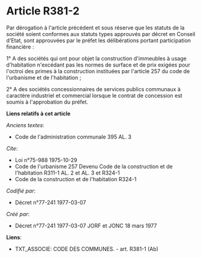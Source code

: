 # Article R381-2

Par dérogation à l'article précédent et sous réserve que les statuts de la société soient conformes aux statuts types
approuvés par décret en Conseil d'Etat, sont approuvées par le préfet les délibérations portant participation financière :

1° A des sociétés qui ont pour objet la construction d'immeubles à usage d'habitation n'excédant pas les normes de surface et
de prix exigées pour l'octroi des primes à la construction instituées par l'article 257 du code de l'urbanisme et de
l'habitation ;

2° A des sociétés concessionnaires de services publics communaux à caractère industriel et commercial lorsque le contrat de
concession est soumis à l'approbation du préfet.

**Liens relatifs à cet article**

_Anciens textes_:

  - Code de l'administration communale 395 AL. 3

_Cite_:

  - Loi n°75-988 1975-10-29
  - Code de l'urbanisme 257 Devenu Code de la construction et de l'habitation R311-1 AL. 2 et AL. 3 et R324-1
  - Code de la construction et de l'habitation R324-1

_Codifié par_:

  - Décret n°77-241 1977-03-07

_Créé par_:

  - Décret n°77-241 1977-03-07 JORF et JONC 18 mars 1977

**Liens**:

  - TXT_ASSOCIE: CODE DES COMMUNES. - art. R381-1 (Ab)
